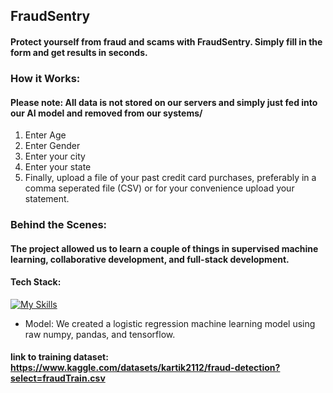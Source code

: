 ##  FraudSentry
#### Protect yourself from fraud and scams with FraudSentry. Simply fill in the form and get results in seconds. 

### How it Works: 
#### Please note: All data is not stored on our servers and simply just fed into our AI model and removed from our systems/ 
<ol>
  <li>Enter Age</li>
  <li>Enter Gender</li>
  <li>Enter your city</li>
  <li>Enter your state</li>
  <li>Finally, upload a file of your past credit card purchases, preferably in a comma seperated file (CSV) or for your convenience upload your statement. </li>
</ol>


### Behind the Scenes:
#### The project allowed us to learn a couple of things in supervised machine learning, collaborative development, and full-stack development. 
#### Tech Stack: 
[![My Skills](https://skillicons.dev/icons?i=react,python,flask,tensorflow,postman,git)](https://skillicons.dev)
<ul>
  <li>Model: We created a logistic regression machine learning model using raw numpy, pandas, and tensorflow.</li>
</ul>

#### link to training dataset: https://www.kaggle.com/datasets/kartik2112/fraud-detection?select=fraudTrain.csv
